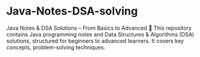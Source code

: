# Java-Notes-DSA-solving
 Java Notes &amp; DSA Solutions – From Basics to Advanced 🚀 This repository contains Java programming notes and Data Structures &amp; Algorithms (DSA) solutions, structured for beginners to advanced learners. It covers key concepts, problem-solving techniques.

